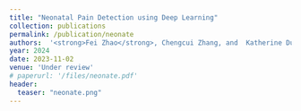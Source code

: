 ```yaml
---
title: "Neonatal Pain Detection using Deep Learning"
collection: publications
permalink: /publication/neonate
authors:  '<strong>Fei Zhao</strong>, Chengcui Zhang, and  Katherine Dudding'
year: 2024
date: 2023-11-02 
venue: 'Under review'
# paperurl: '/files/neonate.pdf'
header:
  teaser: "neonate.png"
---
```



